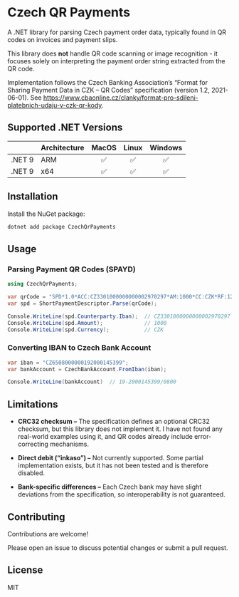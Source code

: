# Czech QR Payments

A .NET library for parsing Czech payment order data, typically found in QR codes on invoices and payment slips.

This library does **not** handle QR code scanning or image recognition - it focuses solely on interpreting the payment order string extracted from the QR code.

Implementation follows the Czech Banking Association’s “Format for Sharing Payment Data in CZK – QR Codes” specification (version 1.2, 2021-06-01). See https://www.cbaonline.cz/clanky/format-pro-sdileni-platebnich-udaju-v-czk-qr-kody.

## Supported .NET Versions

|        | Architecture | MacOS | Linux | Windows |
|--------|--------------|:-----:|:-----:|:-------:|
| .NET 9 | ARM          |   ✅   |   ✅   |    ✅    |
| .NET 9 | x64          | ✅     | ✅     |  ✅      |

## Installation

Install the NuGet package:

```sh
dotnet add package CzechQrPayments
```

## Usage

### Parsing Payment QR Codes (SPAYD)

```cs
using CzechQrPayments;

var qrCode = "SPD*1.0*ACC:CZ3301000000000002970297*AM:1000*CC:CZK*RF:1234*X-VS:456*PT:IP";
var spd = ShortPaymentDescriptor.Parse(qrCode);

Console.WriteLine(spd.Counterparty.Iban);  // CZ3301000000000002970297
Console.WriteLine(spd.Amount);             // 1000
Console.WriteLine(spd.Currency);           // CZK
```

### Converting IBAN to Czech Bank Account

```cs
var iban = "CZ6508000000192000145399";
var bankAccount = CzechBankAccount.FromIban(iban);

Console.WriteLine(bankAccount)  // 19-2000145399/0800
```

## Limitations

* **CRC32 checksum –** The specification defines an optional CRC32 checksum, but this library does not implement it. I have not found any real-world examples using it, and QR codes already include error-correcting mechanisms.

* **Direct debit (“inkaso”) –** Not currently supported. Some partial implementation exists, but it has not been tested and is therefore disabled.

* **Bank-specific differences –** Each Czech bank may have slight deviations from the specification, so interoperability is not guaranteed.

## Contributing

Contributions are welcome!

Please open an issue to discuss potential changes or submit a pull request.

## License

MIT